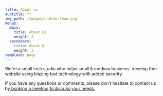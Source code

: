 ```yaml
---
title: About us
subtitle: ""
img_path: /images/undraw-team.png
menus:
  main:
    title: About Us
    weight: 2
  secondary:
    title: About Us
    weight: 2
template: page
---
```

We're a small tech studio who helps small & medium business' develop their website using blazing fast technology with added security.

If you have any questions or comments, please don't hesitate to contact us by[ booking a meeting to discuss your needs.](https://drift.me/icvntechstudio/meeting)